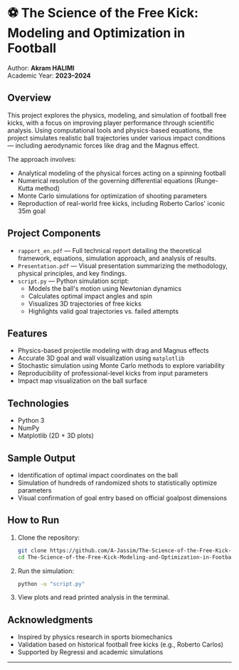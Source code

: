 # ⚽ The Science of the Free Kick: Modeling and Optimization in Football

Author: **Akram HALIMI**  
Academic Year: **2023–2024**

## Overview

This project explores the physics, modeling, and simulation of football free kicks, with a focus on improving player performance through scientific analysis. Using computational tools and physics-based equations, the project simulates realistic ball trajectories under various impact conditions — including aerodynamic forces like drag and the Magnus effect.

The approach involves:
- Analytical modeling of the physical forces acting on a spinning football
- Numerical resolution of the governing differential equations (Runge-Kutta method)
- Monte Carlo simulations for optimization of shooting parameters
- Reproduction of real-world free kicks, including Roberto Carlos' iconic 35m goal

## Project Components

- `rapport_en.pdf` — Full technical report detailing the theoretical framework, equations, simulation approach, and analysis of results.
- `Presentation.pdf` — Visual presentation summarizing the methodology, physical principles, and key findings.
- `script.py` — Python simulation script:
  - Models the ball's motion using Newtonian dynamics
  - Calculates optimal impact angles and spin
  - Visualizes 3D trajectories of free kicks
  - Highlights valid goal trajectories vs. failed attempts

## Features

- Physics-based projectile modeling with drag and Magnus effects
- Accurate 3D goal and wall visualization using `matplotlib`
- Stochastic simulation using Monte Carlo methods to explore variability
- Reproducibility of professional-level kicks from input parameters
- Impact map visualization on the ball surface

## Technologies

- Python 3
- NumPy
- Matplotlib (2D + 3D plots)

## Sample Output

- Identification of optimal impact coordinates on the ball
- Simulation of hundreds of randomized shots to statistically optimize parameters
- Visual confirmation of goal entry based on official goalpost dimensions

## How to Run

1. Clone the repository:
   ```bash
   git clone https://github.com/A-Jassim/The-Science-of-the-Free-Kick-Modeling-and-Optimization-in-Football.git
   cd The-Science-of-the-Free-Kick-Modeling-and-Optimization-in-Football
   ```

2. Run the simulation:
   ```bash
   python -u "script.py"
   ```

3. View plots and read printed analysis in the terminal.

## Acknowledgments

- Inspired by physics research in sports biomechanics
- Validation based on historical football free kicks (e.g., Roberto Carlos)
- Supported by Regressi and academic simulations

---
